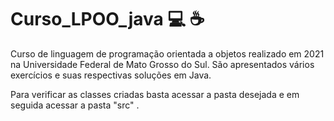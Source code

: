 # Curso_LPOO_java :computer: :coffee:  
Curso de linguagem de programação orientada a objetos realizado em 2021 na Universidade Federal de Mato Grosso do Sul. São apresentados vários exercícios e suas respectivas soluções em Java.



Para verificar as classes criadas basta acessar a pasta desejada e em seguida acessar a pasta "src" .
